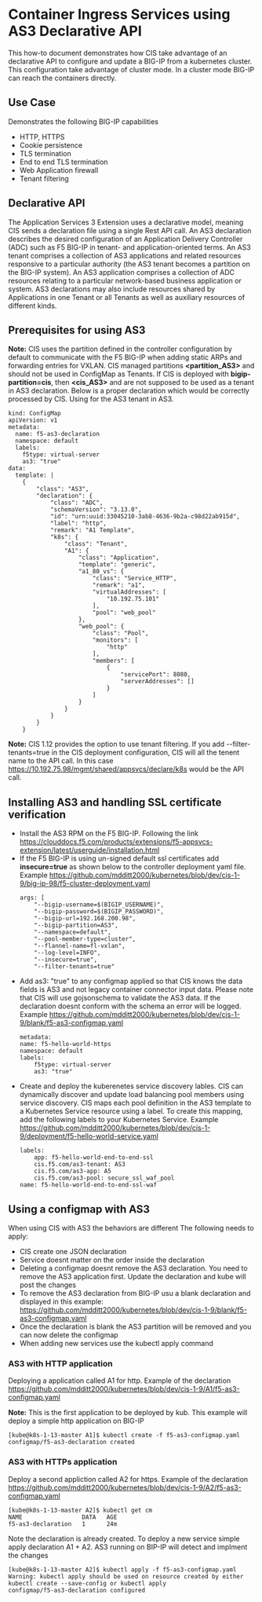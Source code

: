 # Container Ingress Services using AS3 Declarative API
This how-to document demonstrates how CIS take advantage of an declarative API to configure and update a BIG-IP from a kubernetes cluster. This configuration take advantage of cluster mode. In a cluster mode BIG-IP can reach the containers directly. 

## Use Case
Demonstrates the following BIG-IP capabilities 

* HTTP, HTTPS 
* Cookie persistence
* TLS termination
* End to end TLS termination
* Web Application firewall
* Tenant filtering

## Declarative API
The Application Services 3 Extension uses a declarative model, meaning CIS sends a declaration file using a single Rest API call. An AS3 declaration describes the desired configuration of an Application Delivery Controller (ADC) such as F5 BIG-IP in tenant- and application-oriented terms. An AS3 tenant comprises a collection of AS3 applications and related resources responsive to a particular authority (the AS3 tenant becomes a partition on the BIG-IP system). An AS3 application comprises a collection of ADC resources relating to a particular network-based business application or system. AS3 declarations may also include resources shared by Applications in one Tenant or all Tenants as well as auxiliary resources of different kinds.

## Prerequisites for using AS3

**Note:** CIS uses the partition defined in the controller configuration by default to communicate with the F5 BIG-IP when adding static ARPs and forwarding entries for VXLAN. CIS managed partitions **<partition_AS3>** and **<partition>** should not be used in ConfigMap as Tenants. If CIS is deployed with **bigip-partition=cis**, then **<cis_AS3>** and **<cis>** are not supposed to be used as a tenant in AS3 declaration. Below is a proper declaration which would be correctly processed by CIS. Using **<k8s>** for the AS3 tenant in AS3. 

```
kind: ConfigMap
apiVersion: v1
metadata:
  name: f5-as3-declaration
  namespace: default
  labels:
    f5type: virtual-server
    as3: "true"
data:
  template: |
    {
        "class": "AS3",
        "declaration": {
            "class": "ADC",
            "schemaVersion": "3.13.0",
            "id": "urn:uuid:33045210-3ab8-4636-9b2a-c98d22ab915d",
            "label": "http",
            "remark": "A1 Template",
            "k8s": {
                "class": "Tenant",
                "A1": {
                    "class": "Application",
                    "template": "generic",
                    "a1_80_vs": {
                        "class": "Service_HTTP",
                        "remark": "a1",
                        "virtualAddresses": [
                            "10.192.75.101"
                        ],
                        "pool": "web_pool"
                    },
                    "web_pool": {
                        "class": "Pool",
                        "monitors": [
                            "http"
                        ],
                        "members": [
                            {
                                "servicePort": 8080,
                                "serverAddresses": []
                            }
                        ]
                    }
                }
            }
        }
    }
```
**Note:** CIS 1.12 provides the option to use tenant filtering. If you add --filter-tenants=true in the CIS deployment configuration, CIS will all the tenent name to the API call. In this case https://10.192.75.98/mgmt/shared/appsvcs/declare/k8s would be the API call.

## Installing AS3 and handling SSL certificate verification 

* Install the AS3 RPM on the F5 BIG-IP. Following the link https://clouddocs.f5.com/products/extensions/f5-appsvcs-extension/latest/userguide/installation.html
* If the F5 BIG-IP is using un-signed default ssl certificates add **insecure=true** as shown below to the controller deployment yaml file. Example https://github.com/mdditt2000/kubernetes/blob/dev/cis-1-9/big-ip-98/f5-cluster-deployment.yaml
    ```
    args: [
        "--bigip-username=$(BIGIP_USERNAME)",
        "--bigip-password=$(BIGIP_PASSWORD)",
        "--bigip-url=192.168.200.98",
        "--bigip-partition=AS3",
        "--namespace=default",
        "--pool-member-type=cluster",
        "--flannel-name=fl-vxlan",
        "--log-level=INFO",
        "--insecure=true",
        "--filter-tenants=true"
    ```
* Add as3: "true" to any configmap applied so that CIS knows the data fields is AS3 and not legacy container connector input data. Please note that CIS will use gojsonschema to validate the AS3 data. If the declaration doesnt conform with the schema an error will be logged. Example https://github.com/mdditt2000/kubernetes/blob/dev/cis-1-9/blank/f5-as3-configmap.yaml
    ```
    metadata:
    name: f5-hello-world-https
    namespace: default
    labels:
        f5type: virtual-server
        as3: "true"
    ```
* Create and deploy the kuberenetes service discovery lables. CIS can dynamically discover and update load balancing pool members using service discovery. CIS maps each pool definition in the AS3 template to a Kubernetes Service resource using a label. To create this mapping, add the following labels to your Kubernetes Service. Example https://github.com/mdditt2000/kubernetes/blob/dev/cis-1-9/deployment/f5-hello-world-service.yaml
    ```
    labels:
        app: f5-hello-world-end-to-end-ssl
        cis.f5.com/as3-tenant: AS3
        cis.f5.com/as3-app: A5
        cis.f5.com/as3-pool: secure_ssl_waf_pool
    name: f5-hello-world-end-to-end-ssl-waf
    ```
## Using a configmap with AS3
When using CIS with AS3 the behaviors are different The following needs to apply:

* CIS create one JSON declaration 
* Service doesnt matter on the order inside the declaration 
* Deleting a configmap doesnt remove the AS3 declaration. You need to remove the AS3 application first. Update the declaration and kube will post the changes
* To remove the AS3 declaration from BIG-IP usu a blank declaration and displayed in this example: https://github.com/mdditt2000/kubernetes/blob/dev/cis-1-9/blank/f5-as3-configmap.yaml
* Once the declaration is blank the AS3 partition will be removed and you can now delete the configmap
* When adding new services use the kubectl apply command

### AS3 with HTTP application
Deploying a application called A1 for http. Example of the declaration https://github.com/mdditt2000/kubernetes/blob/dev/cis-1-9/A1/f5-as3-configmap.yaml

**Note:** This is the first application to be deployed by kub. This example will deploy a simple http application on BIG-IP
```
[kube@k8s-1-13-master A1]$ kubectl create -f f5-as3-configmap.yaml
configmap/f5-as3-declaration created
```
### AS3 with HTTPs application
Deploy a second appliction called A2 for https. Example of the declaration https://github.com/mdditt2000/kubernetes/blob/dev/cis-1-9/A2/f5-as3-configmap.yaml
```
[kube@k8s-1-13-master A2]$ kubectl get cm
NAME                 DATA   AGE
f5-as3-declaration   1      24m
```
Note the declaration is already created. To deploy a new service simple apply declaration A1 + A2. AS3 running on BIP-IP will detect and implment the changes
```
[kube@k8s-1-13-master A2]$ kubectl apply -f f5-as3-configmap.yaml
Warning: kubectl apply should be used on resource created by either kubectl create --save-config or kubectl apply
configmap/f5-as3-declaration configured
```